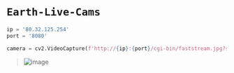 # `Earth-Live-Cams`

```python
ip = '80.32.125.254'
port = '8080'

camera = cv2.VideoCapture(f'http://{ip}:{port}/cgi-bin/faststream.jpg?stream=half&fps=25&rand=COUNTER')
```

> ![image](https://github.com/imvickykumar999/Earth-Live-Cams/assets/50515418/23c03877-ecd3-4894-9d0e-4510f92d881e)
